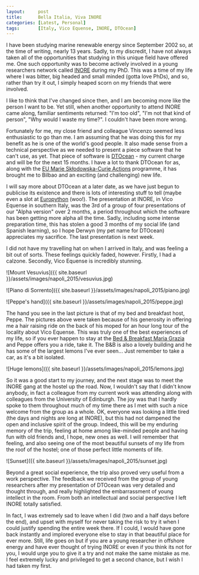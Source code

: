 ```yaml
---
layout:     post
title:      Bella Italia, Viva INORE
categories: [Latest, Personal]
tags:       [Italy, Vico Equense, INORE, DTOcean]
---
```


I have been studying marine renewable energy since September 2002 so, at the 
time of writing, nearly 13 years. Sadly, to my discredit, I have not always 
taken all of the opportunities that studying in this unique field have offered 
me. One such opportunity was to become actively involved in a young researchers 
network called [INORE](http://inore.org/) during my PhD. This was a time of my 
life where I was bitter, big headed and small minded (gotta love PhDs), and so, 
rather than try it out, I simply heaped scorn on my friends that were involved.

I like to think that I've changed since then, and I am becoming more like the 
person I want to be. Yet still, when another opportunity to attend INORE came 
along, familiar sentiments returned: "I'm too old", "I'm not that kind of 
person", "Why would I waste my time?". I couldn't have been more wrong.

Fortunately for me, my close friend and colleague Vincenzo seemed less 
enthusiastic to go than me. I am assuming that he was doing this for my benefit 
as he is one of the world's good people. It also made sense from a technical 
perspective as we needed to present a piece software that he can't use, as yet. 
That piece of software is [DTOcean](http://www.dtocean.eu/) - my current charge 
and will be for the next 15 months. I have a lot to thank DTOcean for as, along 
with the [EU Marie Sk&#0322;odowska-Curie 
Actions](http://ec.europa.eu/research/mariecurieactions/) programme, it has 
brought me to Bilbao and an exciting (and challenging) new life.

I will say more about DTOcean at a later date, as we have just begun to 
publicise its existence and there is lots of interesting stuff to tell (maybe 
even a slot at [Europython](https://ep2015.europython.eu/en/) (woo!). The 
presentation at INORE, in Vico Equense in southern Italy, was the 3rd of a group 
of four presentations of our "Alpha version" over 2 months, a period throughout 
which the software has been getting more alpha all the time. Sadly, including 
some intense preparation time, this has stolen a good 3 months of my social life 
(and Spanish learning), so I hope Derwyn (my pet name for DTOcean) appreciates 
my sacrifice. The last presentation is next week.

I did not have my travelling hat on when I arrived in Italy, and was feeling a 
bit out of sorts. These feelings quickly faded, however. Firstly, I had a 
calzone. Secondly, Vico Equense is incredibly stunning.

![Mount Vesuvius]({{ site.baseurl }}/assets/images/napoli_2015/vesuvius.jpg)

![Piano di Sorrento]({{ site.baseurl }}/assets/images/napoli_2015/piano.jpg)

![Peppe's hand]({{ site.baseurl }}/assets/images/napoli_2015/peppe.jpg)

The hand you see in the last picture is that of my bed and breakfast host, 
Peppe. The pictures above were taken because of his generosity in offering 
me a hair raising ride on the back of his moped for an hour long tour of the 
locality about Vico Equense. This was truly one of the best experiences of my 
life, so if you ever happen to stay at the [Bed & Breakfast Maria 
Grazia](http://www.bbmariagrazia.it) and Peppe offers you a ride, take it. The 
B&amp;B is also a lovely building and he has some of the largest lemons I've 
ever seen... Just remember to take a car, as it's a bit isolated.

![Huge lemons]({{ site.baseurl }}/assets/images/napoli_2015/lemons.jpg)

So it was a good start to my journey, and the next stage was to meet the INORE 
gang at the hostel up the road. Now, I wouldn't say that I didn't know anybody, 
in fact a colleague from my current work was attending along with colleagues 
from the University of Edinburgh. The joy was that I hardly spoke to them 
throughout much of my time there as I met with such a nice welcome from the 
group as a whole. OK, everyone was looking a little tired (the days and nights 
are long at INORE), but this had not dampened the open and inclusive spirit of 
the group. Indeed, this will be my enduring memory of the trip, feeling at home 
among like-minded people and having fun with old friends and, I hope, new ones 
as well. I will remember that feeling, and also seeing one of the most 
beautiful sunsets of my life from the roof of the hostel; one of those 
perfect little moments of life.

![Sunset]({{ site.baseurl }}/assets/images/napoli_2015/sunset.jpg)

Beyond a great social experience, the trip also proved very useful from a work 
perspective. The feedback we received from the group of young researchers after 
my presentation of DTOcean was very detailed and thought through, and really 
highlighted the embarrassment of young intellect in the room. From both an 
intellectual and social perspective I left INORE totally satisfied.

In fact, I was extremely sad to leave when I did (two and a half days before the 
end), and upset with myself for never taking the risk to try it when I could 
justify spending the entire week there. If I could, I would have gone back 
instantly and implored everyone else to stay in that beautiful place for ever 
more. Still, life goes on but if you are a young researcher in offshore energy 
and have ever thought of trying INORE or even if you think its not for you, I 
would urge you to give it a try and not make the same mistake as me. I feel 
extremely lucky and privileged to get a second chance, but I wish I had taken my 
first.
